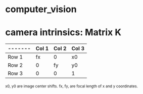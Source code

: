 # computer_vision

# camera intrinsics: Matrix K

|-------| Col 1 | Col 2 | Col 3 |
|-------|-------|-------|-------|
| Row 1 |  fx   |   0   |  x0   |
| Row 2 |  0    |  fy   |  y0   |
| Row 3 |  0    |   0   |   1   | 

<small>x0, y0 are image center shifts.</small>
<small> fx, fy, are focal length of x and y coordinates.</small>
